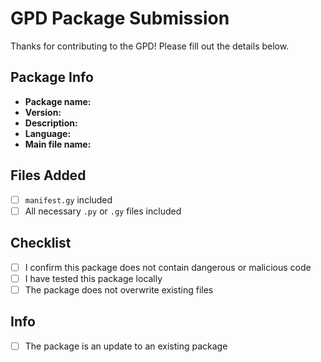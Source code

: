 # GPD Package Submission

Thanks for contributing to the GPD! Please fill out the details below.

## Package Info

- **Package name:** <!-- e.g., coolstrings -->
- **Version:** <!-- e.g., 1.0.0 -->
- **Description:** <!-- Short summary of what the package does -->
- **Language:** <!-- guython or python -->
- **Main file name:** <!-- e.g., main.py or coolstrings.gy -->

## Files Added

- [ ] `manifest.gy` included
- [ ] All necessary `.py` or `.gy` files included

## Checklist

- [ ] I confirm this package does not contain dangerous or malicious code
- [ ] I have tested this package locally
- [ ] The package does not overwrite existing files

## Info

- [ ] The package is an update to an existing package
